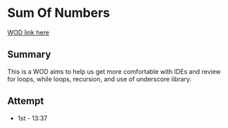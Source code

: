 # Sum Of Numbers
[WOD link here](http://courses.ics.hawaii.edu/ics314s20/morea/coding-standards/experience-five-problems-1.html)

## Summary
This is a WOD aims to help us get more comfortable with IDEs and review for loops, while loops, recursion, and 
use of underscore library.

## Attempt
* 1st - 13:37
